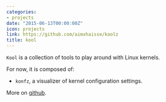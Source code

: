 ```yaml
---
categories:
- projects
date: "2015-06-13T00:00:00Z"
icon: projects
link: https://github.com/aimxhaisse/koolz
title: kool
---
```


`Kool` is a collection of tools to play around with Linux kernels.

For now, it is composed of:

* `konfz`, a visualizer of kernel configuration settings.

More on [github](https://github.com/aimxhaisse/kool).
